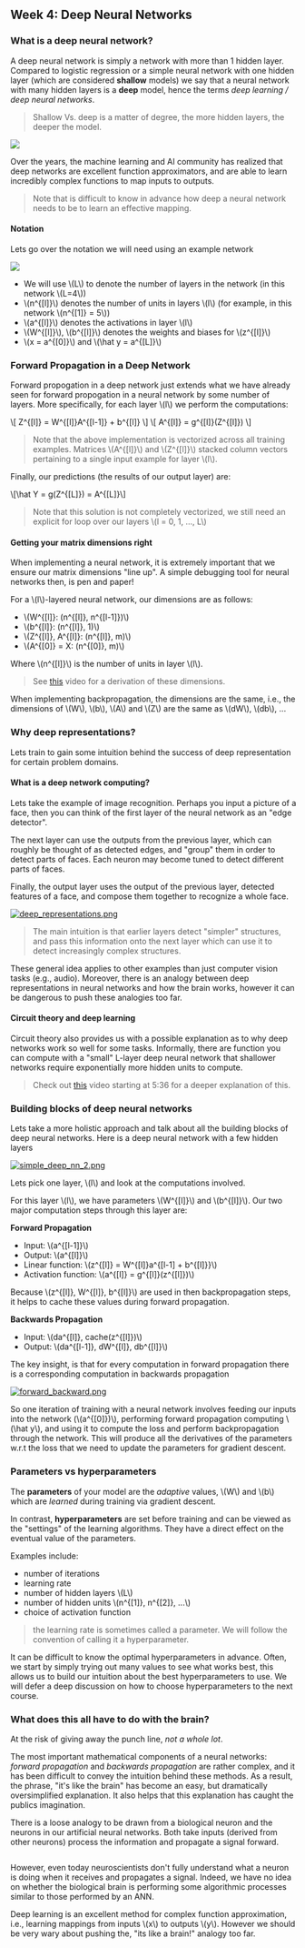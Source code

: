 ## Week 4: Deep Neural Networks

### What is a deep neural network?

A deep neural network is simply a network with more than 1 hidden layer. Compared to logistic regression or a simple neural network with one hidden layer (which are considered __shallow__ models) we say that a neural network with many hidden layers is a __deep__ model, hence the terms _deep learning / deep neural networks_.

> Shallow Vs. deep is a matter of degree, the more hidden layers, the deeper the model.

![](https://s19.postimg.org/ku99a0jmb/shallow_vs_deep.png)

Over the years, the machine learning and AI community has realized that deep networks are excellent function approximators, and are able to learn incredibly complex functions to map inputs to outputs.

> Note that is difficult to know in advance how deep a neural network needs to be to learn an effective mapping.

#### Notation

Lets go over the notation we will need using an example network

![](https://s19.postimg.org/b9pmn6rqb/simple_deep_nn.png)

- We will use \\(L\\) to denote the number of layers in the network (in this network \\(L=4\\))
- \\(n^{[l]}\\) denotes the number of units in layers \\(l\\) (for example, in this network \\(n^{[1]} = 5\\))
- \\(a^{[l]}\\) denotes the activations in layer \\(l\\)
- \\(W^{[l]}\\), \\(b^{[l]}\\) denotes the weights and biases for \\(z^{[l]}\\)
- \\(x = a^{[0]}\\) and \\(\hat y = a^{[L]}\\)

### Forward Propagation in a Deep Network

Forward propogation in a deep network just extends what we have already seen for forward propogation in a neural network by some number of layers. More specifically, for each layer \\(l\\) we perform the computations:

\\[ Z^{[l]} = W^{[l]}A^{[l-1]} + b^{[l]} \\]
\\[ A^{[l]} = g^{[l]}(Z^{[l]}) \\]

> Note that the above implementation is vectorized across all training examples. Matrices \\(A^{[l]}\\) and \\(Z^{[l]}\\) stacked column vectors pertaining to a single input example for layer \\(l\\).

Finally, our predictions (the results of our output layer) are:

\\[\hat Y = g(Z^{[L]}) = A^{[L]}\\]

> Note that this solution is not completely vectorized, we still need an explicit for loop over our layers \\(l = 0, 1, ..., L\\)

#### Getting your matrix dimensions right

When implementing a neural network, it is extremely important that we ensure our matrix dimensions "line up". A simple debugging tool for neural networks then, is pen and paper!

For a \\(l\\)-layered neural network, our dimensions are as follows:

- \\(W^{[l]}: (n^{[l]}, n^{[l-1]})\\)
- \\(b^{[l]}: (n^{[l]}, 1)\\)
- \\(Z^{[l]}, A^{[l]}: (n^{[l]}, m)\\)
- \\(A^{[0]} = X: (n^{[0]}, m)\\)

Where \\(n^{[l]}\\) is the number of units in layer \\(l\\).

> See [this](https://www.coursera.org/learn/neural-networks-deep-learning/lecture/Rz47X/getting-your-matrix-dimensions-right) video for a derivation of these dimensions.

When implementing backpropagation, the dimensions are the same, i.e., the dimensions of \\(W\\), \\(b\\), \\(A\\) and \\(Z\\) are the same as \\(dW\\), \\(db\\), ...

### Why deep representations?

Lets train to gain some intuition behind the success of deep representation for certain problem domains.

#### What is a deep network computing?

Lets take the example of image recognition. Perhaps you input a picture of a face, then you can think of the first layer of the neural network as an "edge detector".

The next layer can use the outputs from the previous layer, which can roughly be thought of as detected edges, and "group" them in order to detect parts of faces. Each neuron may become tuned to detect different parts of faces.

Finally, the output layer uses the output of the previous layer, detected features of a face, and compose them together to recognize a whole face.

[![deep_representations.png](https://s19.postimg.cc/57hzx2doj/deep_representations.png)](https://postimg.cc/image/slpz8zvlr/)

> The main intuition is that earlier layers detect "simpler" structures, and pass this information onto the next layer which can use it to detect increasingly complex structures.

These general idea applies to other examples than just computer vision tasks (e.g., audio). Moreover, there is an analogy between deep representations in neural networks and how the brain works, however it can be dangerous to push these analogies too far.

#### Circuit theory and deep learning

Circuit theory also provides us with a possible explanation as to why deep networks work so well for some tasks. Informally, there are function you can compute with a "small" L-layer deep neural network that shallower networks require exponentially more hidden units to compute.

> Check out [this](https://www.coursera.org/learn/neural-networks-deep-learning/lecture/rz9xJ/why-deep-representations) video starting at 5:36 for a deeper explanation of this.

### Building blocks of deep neural networks

Lets take a more holistic approach and talk about all the building blocks of deep neural networks. Here is a deep neural network with a few hidden layers

[![simple_deep_nn_2.png](https://s19.postimg.cc/wtuvboc5v/simple_deep_nn_2.png)](https://postimg.cc/image/fgkkwtgun/)

Lets pick one layer, \\(l\\) and look at the computations involved.

For this layer \\(l\\), we have parameters \\(W^{[l]}\\) and \\(b^{[l]}\\). Our two major computation steps through this layer are:

__Forward Propagation__

- Input: \\(a^{[l-1]}\\)
- Output: \\(a^{[l]}\\)
- Linear function: \\(z^{[l]} = W^{[l]}a^{[l-1] + b^{[l]}}\\)
- Activation function: \\(a^{[l]} = g^{[l]}(z^{[l]})\\)

Because \\(z^{[l]}, W^{[l]}, b^{[l]}\\) are used in then backpropagation steps, it helps to cache these values during forward propagation.

__Backwards Propagation__

- Input: \\(da^{[l]}, cache(z^{[l]})\\)
- Output: \\(da^{[l-1]}, dW^{[l]}, db^{[l]}\\)

The key insight, is that for every computation in forward propagation there is a corresponding computation in backwards propagation

[![forward_backward.png](https://s19.postimg.cc/nfx5yyrtf/forward_backward.png)](https://postimg.cc/image/ct3ctjjnz/)

So one iteration of training with a neural network involves feeding our inputs into the network (\\(a^{[0]})\\), performing forward propagation computing \\(\hat y\\), and using it to compute the loss and perform backpropagation through the network. This will produce all the derivatives of the parameters w.r.t the loss that we need to update the parameters for gradient descent.

### Parameters vs hyperparameters

The __parameters__ of your model are the _adaptive_ values, \\(W\\) and \\(b\\) which are _learned_ during training via gradient descent.

In contrast, __hyperparameters__ are set before training and can be viewed as the "settings" of the learning algorithms. They have a direct effect on the eventual value of the parameters.

Examples include:

- number of iterations
- learning rate
- number of hidden layers \\(L\\)
- number of hidden units \\(n^{[1]}, n^{[2]}, ...\\)
- choice of activation function

> the learning rate is sometimes called a parameter. We will follow the convention of calling it a hyperparameter.

It can be difficult to know the optimal hyperparameters in advance. Often, we start by simply trying out many values to see what works best, this allows us to build our intuition about the best hyperparameters to use. We will defer a deep discussion on how to choose hyperparameters to the next course.

### What does this all have to do with the brain?

At the risk of giving away the punch line, _not a whole lot_.

The most important mathematical components of a neural networks: _forward propagation_ and _backwards propagation_ are rather complex, and it has been difficult to convey the intuition behind these methods. As a result, the phrase, "it's like the brain" has become an easy, but dramatically oversimplified explanation. It also helps that this explanation has caught the publics imagination.  

There is a loose analogy to be drawn from a biological neuron and the neurons in our artificial neural networks. Both take inputs (derived from other neurons) process the information and propagate a signal forward.

![]()

However, even today neuroscientists don't fully understand what a neuron is doing when it receives and propagates a signal. Indeed, we have no idea on whether the biological brain is performing some algorithmic processes similar to those performed by an ANN.

Deep learning is an excellent method for complex function approximation, i.e., learning mappings from inputs \\(x\\) to outputs \\(y\\). However we should be very wary about pushing the, "its like a brain!" analogy too far.
